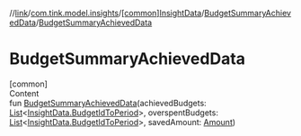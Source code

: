 //[link](../../../index.md)/[com.tink.model.insights](../../index.md)/[[common]InsightData](../index.md)/[BudgetSummaryAchievedData](index.md)/[BudgetSummaryAchievedData](-budget-summary-achieved-data.md)



# BudgetSummaryAchievedData  
[common]  
Content  
fun [BudgetSummaryAchievedData](-budget-summary-achieved-data.md)(achievedBudgets: [List](https://kotlinlang.org/api/latest/jvm/stdlib/kotlin.collections/-list/index.html)<[InsightData.BudgetIdToPeriod](../-budget-id-to-period/index.md)>, overspentBudgets: [List](https://kotlinlang.org/api/latest/jvm/stdlib/kotlin.collections/-list/index.html)<[InsightData.BudgetIdToPeriod](../-budget-id-to-period/index.md)>, savedAmount: [Amount](../../../com.tink.model.misc/[common]-amount/index.md))  



